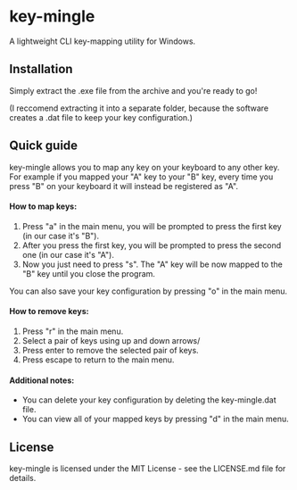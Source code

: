 # key-mingle
A lightweight CLI key-mapping utility for Windows.

## Installation
Simply extract the .exe file from the archive and you're ready to go!

(I reccomend extracting it into a separate folder, because the software creates a .dat file to keep your key configuration.)

## Quick guide
key-mingle allows you to map any key on your keyboard to any other key.
For example if you mapped your "A" key to your "B" key, every time you press "B" on your keyboard it will instead be 
registered as "A".

#### How to map keys:
1. Press "a" in the main menu, you will be prompted to press the first key (in our case it's "B").
2. After you press the first key, you will be prompted to press the second one (in our case it's "A").
3. Now you just need to press "s". The "A" key will be now mapped to the "B" key until you close the program.

You can also save your key configuration by pressing "o" in the main menu.

#### How to remove keys:
1. Press "r" in the main menu.
2. Select a pair of keys using up and down arrows/
3. Press enter to remove the selected pair of keys.
4. Press escape to return to the main menu.

#### Additional notes:
- You can delete your key configuration by deleting the key-mingle.dat file.
- You can view all of your mapped keys by pressing "d" in the main menu.

## License
key-mingle is licensed under the MIT License - see the LICENSE.md file for details.

